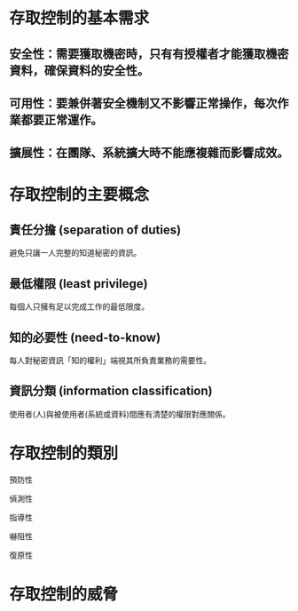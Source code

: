 # 存取控制的基本需求

## 安全性：需要獲取機密時，只有有授權者才能獲取機密資料，確保資料的安全性。

## 可用性：要兼併著安全機制又不影響正常操作，每次作業都要正常運作。

## 擴展性：在團隊、系統擴大時不能應複雜而影響成效。

# 存取控制的主要概念

## 責任分擔 (separation of duties)

避免只讓一人完整的知道秘密的資訊。

## 最低權限 (least privilege)

每個人只擁有足以完成工作的最低限度。

## 知的必要性 (need-to-know)

每人對秘密資訊「知的權利」端視其所負責業務的需要性。

## 資訊分類 (information classification)

使用者(人)與被使用者(系統或資料)間應有清楚的權限對應關係。

# 存取控制的類別

預防性



偵測性

指導性

嚇阻性

復原性

# 存取控制的威脅
